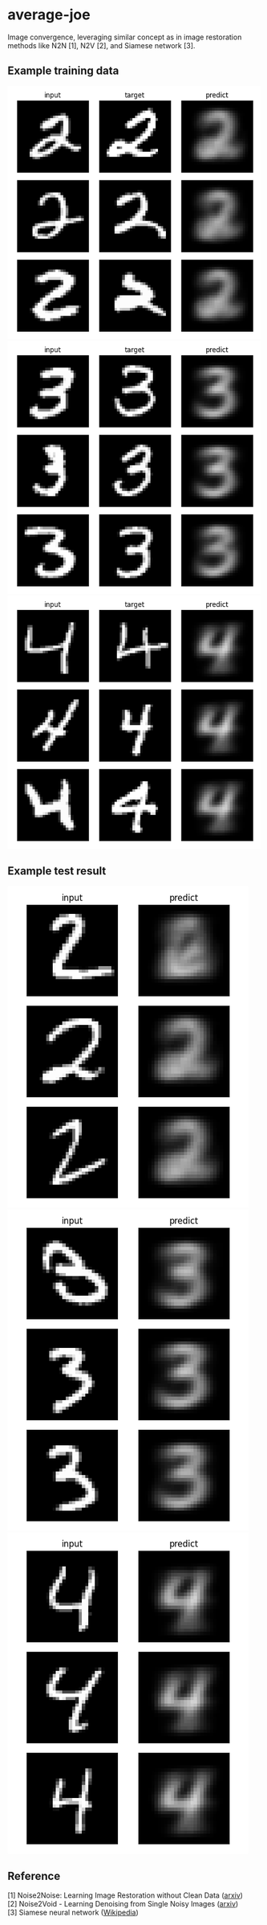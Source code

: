 # average-joe

Image convergence, leveraging similar concept as in image restoration methods like N2N [1], N2V [2], and Siamese network [3].

## Example training data
![digit_2](figures/train_2.png)
![digit_3](figures/train_3.png)
![digit_4](figures/train_4.png)

## Example test result
![digit_2](figures/eval_2.png)
![digit_3](figures/eval_3.png)
![digit_4](figures/eval_4.png)

## Reference
[1] Noise2Noise: Learning Image Restoration without Clean Data ([arxiv](https://arxiv.org/abs/1803.04189))  
[2] Noise2Void - Learning Denoising from Single Noisy Images ([arxiv](https://arxiv.org/abs/1811.10980))  
[3] Siamese neural network ([Wikipedia](https://en.wikipedia.org/wiki/Siamese_neural_network))
